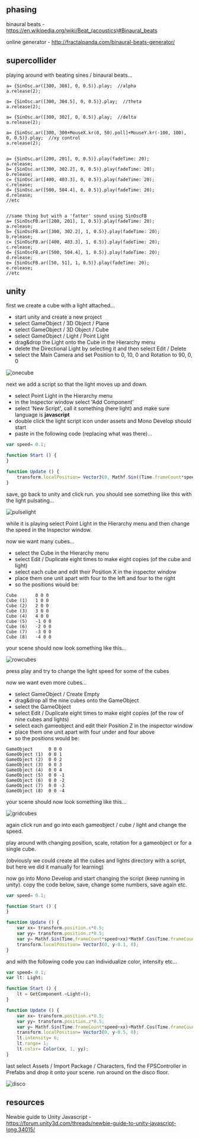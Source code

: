 phasing
--------------------

binaural beats - <https://en.wikipedia.org/wiki/Beat_(acoustics)#Binaural_beats>

online generator - <http://fractalpanda.com/binaural-beats-generator/>

supercollider
--

playing around with beating sines / binaural beats...

```supercollider
a= {SinOsc.ar([300, 308], 0, 0.5)}.play;  //alpha
a.release(2);

a= {SinOsc.ar([300, 304.5], 0, 0.5)}.play;  //theta
a.release(2);

a= {SinOsc.ar([300, 302], 0, 0.5)}.play;  //delta
a.release(2);

a= {SinOsc.ar([300, 300+MouseX.kr(0, 50).poll]+MouseY.kr(-100, 100), 0, 0.5)}.play;  //xy control
a.release(2);


a= {SinOsc.ar([200, 201], 0, 0.5)}.play(fadeTime: 20);
a.release;
b= {SinOsc.ar([300, 302.2], 0, 0.5)}.play(fadeTime: 20);
b.release;
c= {SinOsc.ar([400, 403.3], 0, 0.5)}.play(fadeTime: 20);
c.release;
d= {SinOsc.ar([500, 504.4], 0, 0.5)}.play(fadeTime: 20);
d.release;
//etc


//same thing but with a 'fatter' sound using SinOscFB
a= {SinOscFB.ar([200, 201], 1, 0.5)}.play(fadeTime: 20);
a.release;
b= {SinOscFB.ar([300, 302.2], 1, 0.5)}.play(fadeTime: 20);
b.release;
c= {SinOscFB.ar([400, 403.3], 1, 0.5)}.play(fadeTime: 20);
c.release;
d= {SinOscFB.ar([500, 504.4], 1, 0.5)}.play(fadeTime: 20);
d.release;
e= {SinOscFB.ar([50, 51], 1, 0.5)}.play(fadeTime: 20);
e.release;
//etc
```

unity
--

first we create a cube with a light attached...

* start unity and create a new project
* select GameObject / 3D Object / Plane
* select GameObject / 3D Object / Cube
* select GameObject / Light / Point Light
* drag&drop the Light onto the Cube in the Hierarchy menu
* delete the Directional Light by selecting it and then select Edit / Delete
* select the Main Camera and set Position to 0, 10, 0 and Rotation to 90, 0, 0

![onecube](01onecube.png?raw=true "onecube")

next we add a script so that the light moves up and down.

* select Point Light in the Hierarchy menu
* in the Inspector window select 'Add Component'
* select 'New Script', call it something (here light) and make sure language is **javascript**
* double click the light script icon under assets and Mono Develop should start
* paste in the following code (replacing what was there)...

```javascript
var speed= 0.1;

function Start () {
}

function Update () {
    transform.localPosition= Vector3(0, Mathf.Sin((Time.frameCount*speed)), 0);
}
```

save, go back to unity and click run. you should see something like this with the light pulsating...

![pulselight](02pulselight.png?raw=true "pulselight")

while it is playing select Point Light in the Hierarchy menu and then change the speed in the Inspector window.

now we want many cubes...

* select the Cube in the Hierarchy menu
* select Edit / Duplicate eight times to make eight copies (of the cube and light)
* select each cube and edit their Position X in the inspector window
* place them one unit apart with four to the left and four to the right
* so the positions would be:

```
Cube       0 0 0
Cube (1)   1 0 0
Cube (2)   2 0 0
Cube (3)   3 0 0
Cube (4)   4 0 0
Cube (5)   -1 0 0
Cube (6)   -2 0 0
Cube (7)   -3 0 0
Cube (8)   -4 0 0
```

your scene should now look something like this...

![rowcubes](03rowcubes.png?raw=true "rowcubes")

press play and try to change the light speed for some of the cubes

now we want even more cubes...

* select GameObject / Create Empty
* drag&drop all the nine cubes onto the GameObject
* select the GameObject
* select Edit / Duplicate eight times to make eight copies (of the row of nine cubes and lights)
* select each gameobject and edit their Position Z in the inspector window
* place them one unit apart with four under and four above
* so the positions would be:

```
GameObject      0 0 0
GameObject (1)  0 0 1
GameObject (2)  0 0 2
GameObject (3)  0 0 3
GameObject (4)  0 0 4
GameObject (5)  0 0 -1
GameObject (6)  0 0 -2
GameObject (7)  0 0 -3
GameObject (8)  0 0 -4
```

your scene should now look something like this...

![gridcubes](04gridcubes.png?raw=true "gridcubes")

again click run and go into each gameobject / cube / light and change the speed.

play around with changing position, scale, rotation for a gameobject or for a single cube.

(obviously we could create all the cubes and lights directory with a script, but here we did it manually for learning)

now go into Mono Develop and start changing the script (keep running in unity). copy the code below, save, change some numbers, save again etc.

```javascript
var speed= 0.1;

function Start () {
}

function Update () {
    var xx= transform.position.x*0.5;
    var yy= transform.position.z*0.5;
    var y= Mathf.Sin(Time.frameCount*speed+xx)*Mathf.Cos(Time.frameCount*speed+yy);
    transform.localPosition= Vector3(0, y-0.1, 0);
}
```

and with the following code you can individualize color, intensity etc...

```javascript
var speed= 0.1;
var lt: Light;

function Start () {
    lt = GetComponent.<Light>();
}

function Update () {
    var xx= transform.position.x*0.5;
    var yy= transform.position.z*0.5;
    var y= Mathf.Sin(Time.frameCount*speed+xx)+Mathf.Cos(Time.frameCount*speed+yy);
    transform.localPosition= Vector3(0, y-0.5, 0);
    lt.intensity= 6;
    lt.range= 1;
    lt.color= Color(xx, 1, yy);
}
```

last select Assets / Import Package / Characters, find the FPSController in Prefabs and drop it onto your scene. run around on the disco floor.

![disco](05disco.png?raw=true "disco")

resources
--

Newbie guide to Unity Javascript - <https://forum.unity3d.com/threads/newbie-guide-to-unity-javascript-long.34015/>
